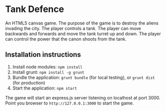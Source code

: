 # Tank Defence

An HTML5 canvas game. The purpose of the game is to destroy the aliens invading the city. The player controls a tank. The player can move backwards and forwards and move the tank turret up and down. The player can control the power that the canon shoots from the tank.

## Installation instructions

1. Install node modules: `npm install`
2. Install grunt: `npm install -g grunt`
3. Bundle the application: `grunt bundle` (for local testing), or `grunt dist` (for production)
4. Start the application: `npm start`

The game will start an express.js server listening on localhost at port 3000. Point you browser to `http://127.0.0.1:3000` to start the game.